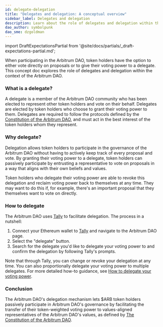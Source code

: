 ```yaml
---
id: delegate-delegation
title: "Delegates and delegation: A conceptual overview"
sidebar_label: Delegates and delegation
description: Learn about the role of delegates and delegation within the context of the Arbitrum DAO.
dao_author: symbolpunk
dao_sme: dzgoldman
---
```


import DraftExpectationsPartial from '@site/docs/partials/_draft-expectations-partial.md'; 

<DraftExpectationsPartial />

When participating in the <a data-quicklook-from='arbitrum-dao'>Arbitrum DAO</a>, token holders have the option to either vote directly on proposals or to give their voting power to a delegate. This concept doc explores the role of delegates and delegation within the context of the Arbitrum DAO.

### What is a delegate?

A <a data-quicklook-from='delegate'>delegate</a> is a member of the Arbitrum DAO community who has been elected to represent other token holders and vote on their behalf. Delegates are elected by token holders who choose to grant their voting power to them. Delegates are required to follow the protocols defined by the [Constitution of the Arbitrum DAO](../dao-constitution.md), and must act in the best interest of the token holders whom they represent.

### Why delegate?

Delegation allows token holders to participate in the <a data-quicklook-from='governance'>governance</a> of the Arbitrum DAO without having to actively keep track of every proposal and vote. By granting their voting power to a delegate, token holders can passively participate by entrusting a representative to vote on proposals in a way that aligns with their own beliefs and values.

Token holders who delegate their voting power are able to revoke this delegation and reclaim voting power back to themselves at any time. They may want to do this if, for example, there's an important proposal that they themselves want to vote on directly.

### How to delegate

The Arbitrum DAO uses [Tally](https://tally.xyz/gov/arbitrum) to facilitate delegation. The process in a nutshell:

1. Connect your Ethereum wallet to [Tally](https://tally.xyz/gov/arbitrum) and navigate to the Arbitrum DAO page.
2. Select the "delegate" button.
3. Search for the delegate you'd like to delegate your voting power to and confirm the delegation by following Tally's prompts.

Note that through Tally, you can change or revoke your delegation at any time. You can also proportionally delegate your voting power to multiple delegates. For more detailed how-to guidance, see [How to delegate your voting power](../how-tos/select-delegate-voting-power).

### Conclusion

The Arbitrum DAO's delegation mechanism lets $ARB token holders passively participate in Arbitrum DAO's governance by facilitating the transfer of their token-weighted voting power to values-aligned representatives of the Arbitrum DAO's values, as defined by [The Constitution of the Arbitrum DAO](../dao-constitution.md). 